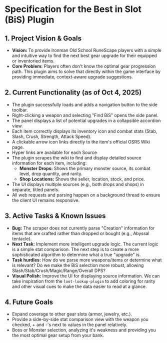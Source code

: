 # Specification for the Best in Slot (BiS) Plugin

## 1. Project Vision & Goals

-   **Vision:** To provide Ironman Old School RuneScape players with a simple and intuitive way to find the next best gear upgrade for their equipped or inventoried items.
-   **Core Problem:** Players often don't know the optimal gear progression path. This plugin aims to solve that directly within the game interface by providing immediate, context-aware upgrade suggestions.

## 2. Current Functionality (as of Oct 4, 2025)

-   The plugin successfully loads and adds a navigation button to the side toolbar.
-   Right-clicking a weapon and selecting "Find BiS" opens the side panel.
-   The panel displays a list of potential upgrades in a collapsible accordion view.
-   Each item correctly displays its inventory icon and combat stats (Stab, Slash, Crush, Strength, Attack Speed).
-   A clickable arrow icon links directly to the item's official OSRS Wiki page.
-   Hyper links are available for each Source
-   The plugin scrapes the wiki to find and display detailed source information for each item, including:
    -   **Monster Drops:** Shows the primary monster source, its combat level, drop quantity, and rarity.
    -   **Shop Locations:** Shows the seller, location, stock, and price.
-   The UI displays multiple sources (e.g., both drops and shops) in separate, titled panels.
-   All web requests and parsing happen on a background thread to ensure the client UI remains responsive.

## 3. Active Tasks & Known Issues

-   **Bug:** The scraper does not currently parse "Creation" information for items that are crafted rather than dropped or bought (e.g., Abyssal tentacle).
-   **Next Task:** Implement more intelligent upgrade logic. The current logic is a simple stat comparison. The next step is to create a more sophisticated algorithm to determine what a true "upgrade" is.
  - **Task hurdles:** How do we parse more weapons/items or determine what is relevant? Do we make the BiS selection more robust, allowing Slash/Stab/Crush/Magic/Range/Overall DPS? 
-   **Visual Polish:** Improve the UI for displaying source information. We can take inspiration from the `loot-lookup-plugin` to add coloring for rarity and other visual cues to make the data easier to read at a glance.

## 4. Future Goals

-   Expand coverage to other gear slots (armor, jewelry, etc.).
-   Provide a side-by-side stat comparison view with the weapon you checked, + and -'s next to values in the panel relatively.
-   Boss or Monster selection, analyzing it's weakness and providing you the most optimal gear setup from your bank.